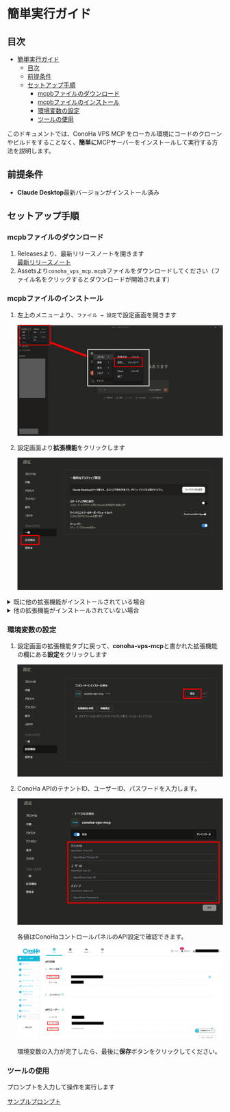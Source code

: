 # 簡単実行ガイド

## 目次

- [簡単実行ガイド](#簡単実行ガイド)
  - [目次](#目次)
  - [前提条件](#前提条件)
  - [セットアップ手順](#セットアップ手順)
    - [mcpbファイルのダウンロード](#mcpbファイルのダウンロード)
    - [mcpbファイルのインストール](#mcpbファイルのインストール)
    - [環境変数の設定](#環境変数の設定)
    - [ツールの使用](#ツールの使用)

このドキュメントでは、ConoHa VPS MCP をローカル環境にコードのクローンやビルドをすることなく、**簡単に**MCPサーバーをインストールして実行する方法を説明します。

## 前提条件

- **Claude Desktop**最新バージョンがインストール済み
  
## セットアップ手順

### mcpbファイルのダウンロード

1. Releasesより、最新リリースノートを開きます  
    [最新リリースノート](https://github.com/gmo-internet/conoha_vps_mcp/releases/latest)
2. Assetsより`conoha_vps_mcp.mcpb`ファイルをダウンロードしてください（ファイル名をクリックするとダウンロードが開始されます）

### mcpbファイルのインストール

1. 左上のメニューより、`ファイル → 設定`で設定画面を開きます

    ![左上のメニューからファイルをクリックして、設定を開きます](../assets/claude_open_settings.png)
2. 設定画面より**拡張機能**をクリックします

    ![設定画面の左側メニューの下から2番目の拡張機能をクリック](../assets/claude_desktop_click_extension_settings.png)

<details>
<summary>既に他の拡張機能がインストールされている場合</summary>

1. `.MCPBまたは.DXTファイルをここにドラッグしてインストールしてください`と書かれている部分に、先ほどダウンロードしたmcpbファイルをドラッグしてください

    ![拡張機能を参照、詳細設定と書かれているボタンの下部にあるエリアにドラッグ](../assets/claude_desktop_drag_dxt.png)

2. 内容を確認して最後に右上の**インストール**をクリックして、mcpbファイルをClaude Desktopにインストールします

    ![右上にあるインストールボタンでインストール完了](../assets/claude_desktop_install_dxt.png)
</details>

<details>
<summary>他の拡張機能がインストールされていない場合</summary>

3. **詳細設定**をクリックします

    ![画面中央にある詳細設定ボタンをクリック](../assets/claude_desktop_click_extension_detail_settings.png)

4. **拡張機能をインストール...** をクリックします

    ![拡張機能開発者と書かれたところにある、拡張機能をインストールをクリック](../assets/claude_desktop_click_extension_func_install.png)

5. 先ほどダウンロードしたmcpbファイルを選択して**プレビュー**をクリックします

    ![エクスプローラが開き、先ほどダウンロードしたmcpbファイルを選択](../assets/explorer_select_dxt_file.png)

6. 内容を確認して最後に右上の**インストール**をクリックして、mcpbファイルをClaude Desktopにインストールします

    ![右上にあるインストールボタンでインストール完了](../assets/claude_desktop_install_dxt.png)

</details>

### 環境変数の設定

1. 設定画面の拡張機能タブに戻って、**conoha-vps-mcp**と書かれた拡張機能の欄にある**設定**をクリックします

    ![右端にある設定をクリック](../assets/claude_desktop_click_conoha_vps_mcp_dxt_settings.png)

1. ConoHa APIのテナントID、ユーザーID、パスワードを入力します。

    ![テナントID、ユーザーID、パスワードと書かれた入力画面](../assets/claude_desktop_env_form.png)

    各値はConoHaコントロールパネルのAPI設定で確認できます。

    ![ConoHa APIユーザー情報](../assets/conoha_api_info.png)

    環境変数の入力が完了したら、最後に**保存**ボタンをクリックしてください。

### ツールの使用

プロンプトを入力して操作を実行します

   [サンプルプロンプト](../README.md#-使用例)